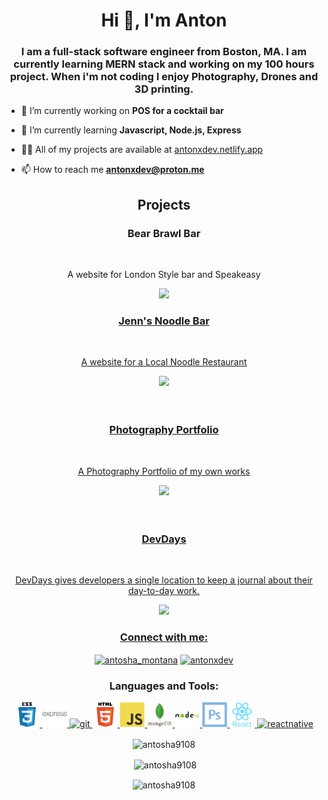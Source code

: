 <!-- INTRO -->

<h1 align="center">Hi 👋, I'm Anton</h1>
<h3 align="center">I am a full-stack software engineer from Boston, MA. I am currently learning MERN stack and working on my 100 hours project. When i'm not coding I enjoy Photography, Drones and 3D printing.</h3>

- 🔭 I’m currently working on **POS for a cocktail bar**

- 🌱 I’m currently learning **Javascript, Node.js, Express**

- 👨‍💻 All of my projects are available at [antonxdev.netlify.app](antonxdev.netlify.app)

- 📫 How to reach me **antonxdev@proton.me**




<!-- PROJECTS -->
<h2 align="center">Projects </h2>
      <!-- PROJECT 1 -->

<h3 align="center" color="white">Bear Brawl Bar</h2>
      <br>
 <p align="center">
  A website for London Style bar and Speakeasy
  </p>
  <div align="center" >
      <a href="https://bearbrawlbar.netlify.app">   
      <img src="https://user-images.githubusercontent.com/67973604/180502373-dc69ad08-a54e-4816-9ef2-3edc5ce5f474.gif" />
  </div>  
     <!-- PROJECT 2 -->      
<h3 align="center" color="white">Jenn's Noodle Bar</h2>
      <br>
 <p align="center">
  A website for a Local Noodle Restaurant
  </p>
  <div align="center" >
      <a href="https://noodlebar.netlify.app">   
      <img src="https://user-images.githubusercontent.com/67973604/180505809-0e4f550a-c2b9-4645-9f50-8e6aad54a5f2.gif" />
  </div>   
        <br>
        <br>
   <!-- PROJECT 3 -->         
  <h3 align="center" color="white">Photography Portfolio</h2>
      <br>
 <p align="center">
  A Photography Portfolio of my own works
  </p>
  <div align="center" >
      <a href="https://shelkovnikovxphoto.netlify.app">   
      <img src="https://user-images.githubusercontent.com/67973604/180614677-db58f4f7-632d-4cc4-8d7b-cc572fef5d80.gif" />
  </div>  
  <br>
        <br>
   <!-- PROJECT 4 -->         
  <h3 align="center" color="white">DevDays</h2>
      <br>
 <p align="center">
  DevDays gives developers a single location to keep a journal about their day-to-day work.
  </p>
  <div align="center" >
      <a href="https://devdays.up.railway.app">   
      <img src="https://user-images.githubusercontent.com/67973604/191321026-9311566e-e6ab-4c5a-af0d-dee50838ddc8.gif" />

  </div>  
  <!-- SOCIALS AND LINKS -->
<div align ='center'>
<h3 >Connect with me:</h3>
<p >
<a href="https://twitter.com/antosha_montana" target="blank"><img align="center" src="https://raw.githubusercontent.com/rahuldkjain/github-profile-readme-generator/master/src/images/icons/Social/twitter.svg" alt="antosha_montana" height="30" width="40" /></a>
<a href="https://linkedin.com/in/antonxdev" target="blank"><img align="center" src="https://raw.githubusercontent.com/rahuldkjain/github-profile-readme-generator/master/src/images/icons/Social/linked-in-alt.svg" alt="antonxdev" height="30" width="40" /></a>
</p>
</div>

<!-- LANGUAGES AND TOOLS -->
<h3 align="center">Languages and Tools:</h3>
<p align="center"> <a href="https://www.w3schools.com/css/" target="_blank" rel="noreferrer"> <img src="https://raw.githubusercontent.com/devicons/devicon/master/icons/css3/css3-original-wordmark.svg" alt="css3" width="40" height="40"/> </a> <a href="https://expressjs.com" target="_blank" rel="noreferrer"> <img src="https://raw.githubusercontent.com/devicons/devicon/master/icons/express/express-original-wordmark.svg" alt="express" width="40" height="40"/> </a> <a href="https://git-scm.com/" target="_blank" rel="noreferrer"> <img src="https://www.vectorlogo.zone/logos/git-scm/git-scm-icon.svg" alt="git" width="40" height="40"/> </a> <a href="https://www.w3.org/html/" target="_blank" rel="noreferrer"> <img src="https://raw.githubusercontent.com/devicons/devicon/master/icons/html5/html5-original-wordmark.svg" alt="html5" width="40" height="40"/> </a> <a href="https://developer.mozilla.org/en-US/docs/Web/JavaScript" target="_blank" rel="noreferrer"> <img src="https://raw.githubusercontent.com/devicons/devicon/master/icons/javascript/javascript-original.svg" alt="javascript" width="40" height="40"/> </a> <a href="https://www.mongodb.com/" target="_blank" rel="noreferrer"> <img src="https://raw.githubusercontent.com/devicons/devicon/master/icons/mongodb/mongodb-original-wordmark.svg" alt="mongodb" width="40" height="40"/> </a> <a href="https://nodejs.org" target="_blank" rel="noreferrer"> <img src="https://raw.githubusercontent.com/devicons/devicon/master/icons/nodejs/nodejs-original-wordmark.svg" alt="nodejs" width="40" height="40"/> </a> <a href="https://www.photoshop.com/en" target="_blank" rel="noreferrer"> <img src="https://raw.githubusercontent.com/devicons/devicon/master/icons/photoshop/photoshop-line.svg" alt="photoshop" width="40" height="40"/> </a> <a href="https://reactjs.org/" target="_blank" rel="noreferrer"> <img src="https://raw.githubusercontent.com/devicons/devicon/master/icons/react/react-original-wordmark.svg" alt="react" width="40" height="40"/> </a> <a href="https://reactnative.dev/" target="_blank" rel="noreferrer"> <img src="https://reactnative.dev/img/header_logo.svg" alt="reactnative" width="40" height="40"/> </a> </p>



<!-- WIDGETS -->
<div align='center'>
<p><img align="center" src="https://github-readme-stats.vercel.app/api/top-langs?username=antosha9108&show_icons=true&theme=dark&title_color=ff4013&text_color=ffffff&locale=en&layout=compact" alt="antosha9108" /></p>

<p>&nbsp;<img align="center" src="https://github-readme-stats.vercel.app/api?username=antosha9108&show_icons=true&theme=dark&title_color=ff4013&text_color=ffffff&locale=en" alt="antosha9108" /></p>

<p><img align="center" src="https://github-readme-streak-stats.herokuapp.com/?user=antosha9108&theme=dark" alt="antosha9108" /></p>
        </div>
